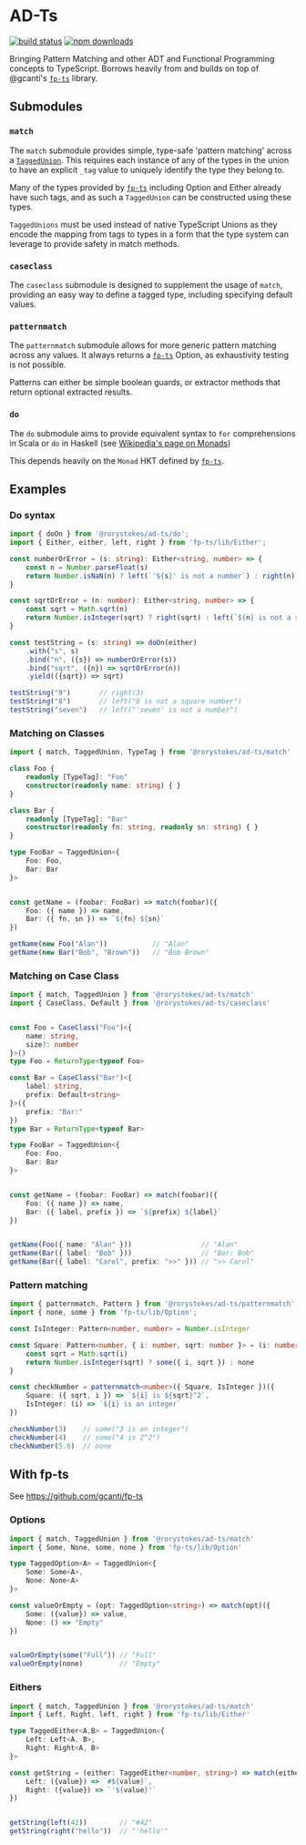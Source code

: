 # AD-Ts
[![build status](https://img.shields.io/travis/RoryStokes/ad-ts/master.svg?style=flat-square)](https://travis-ci.org/RoryStokes/ad-ts)
[![npm downloads](https://img.shields.io/npm/dw/@rorystokes/ad-ts.svg?style=flat-square)](https://www.npmjs.com/package/@rorystokes/ad-ts)

Bringing Pattern Matching and other ADT and Functional Programming concepts to TypeScript. Borrows
heavily from and builds on top of @gcanti's [`fp-ts`](https://github.com/gcanti/fp-ts) library.

## Submodules

### `match`
The `match` submodule provides simple, type-safe 'pattern matching' across a 
[`TaggedUnion`](https://en.wikipedia.org/wiki/Tagged_union). This requires each instance of any of
the types in the union to have an explicit `_tag` value to uniquely identify the type they belong
to.

Many of the types provided by [`fp-ts`](https://github.com/gcanti/fp-ts) including Option and Either
already have such tags, and as such a `TaggedUnion` can be constructed using these types.

`TaggedUnions` must be used instead of native TypeScript Unions as they encode the mapping from tags
to types in a form that the type system can leverage to provide safety in match methods.

### `caseclass`
The `caseclass` submodule is designed to supplement the usage of `match`, providing an easy way to
define a tagged type, including specifying default values.

### `patternmatch`
The `patternmatch` submodule allows for more generic pattern matching across any values. It always
returns a [`fp-ts`](https://github.com/gcanti/fp-ts) Option, as exhaustivity testing is not 
possible.

Patterns can either be simple boolean guards, or extractor methods that return optional extracted
results.

### `do`
The `do` submodule aims to provide equivalent syntax to `for` comprehensions in Scala or `do` in 
Haskell (see [Wikipedia's page on Monads](https://en.wikipedia.org/wiki/Monad_(functional_programming)#Syntax_Sugar))

This depends heavily on the `Monad` HKT defined by [`fp-ts`](https://github.com/gcanti/fp-ts).

## Examples

### Do syntax
```ts
import { doOn } from '@rorystokes/ad-ts/do';
import { Either, either, left, right } from 'fp-ts/lib/Either';

const numberOrError = (s: string): Either<string, number> => {
    const n = Number.parseFloat(s)
    return Number.isNaN(n) ? left(`'${s}' is not a number`) : right(n)
}

const sqrtOrError = (n: number): Either<string, number> => {
    const sqrt = Math.sqrt(n)
    return Number.isInteger(sqrt) ? right(sqrt) : left(`${n} is not a square number]`)
}

const testString = (s: string) => doOn(either)
    .with("s", s)
    .bind("n", ({s}) => numberOrError(s))
    .bind("sqrt", ({n}) => sqrtOrError(n))
    .yield(({sqrt}) => sqrt)

testString("9")       // right(3)
testString("8")       // left("8 is not a square number")
testString("seven")   // left("'seven' is not a number")
```

### Matching on Classes
```ts
import { match, TaggedUnion, TypeTag } from '@rorystokes/ad-ts/match'

class Foo {
    readonly [TypeTag]: "Foo"
    constructor(readonly name: string) { }
}

class Bar {
    readonly [TypeTag]: "Bar"
    constructor(readonly fn: string, readonly sn: string) { }
}

type FooBar = TaggedUnion<{
    Foo: Foo,
    Bar: Bar
}>


const getName = (foobar: FooBar) => match(foobar)({
    Foo: ({ name }) => name,
    Bar: ({ fn, sn }) => `${fn} ${sn}`
})

getName(new Foo("Alan"))           // "Alan"
getName(new Bar("Bob", "Brown"))   // "Bob Brown"
```

### Matching on Case Class
```ts
import { match, TaggedUnion } from '@rorystokes/ad-ts/match'
import { CaseClass, Default } from '@rorystokes/ad-ts/caseclass'


const Foo = CaseClass("Foo")<{
    name: string,
    size?: number
}>()
type Foo = ReturnType<typeof Foo>

const Bar = CaseClass("Bar")<{
    label: string,
    prefix: Default<string>
}>({
    prefix: "Bar:"
})
type Bar = ReturnType<typeof Bar>

type FooBar = TaggedUnion<{
    Foo: Foo,
    Bar: Bar
}>


const getName = (foobar: FooBar) => match(foobar)({
    Foo: ({ name }) => name,
    Bar: ({ label, prefix }) => `${prefix} ${label}`
})


getName(Foo({ name: "Alan" }))                 // "Alan"
getName(Bar({ label: "Bob" }))                 // "Bar: Bob"
getName(Bar({ label: "Carol", prefix: ">>" })) // ">> Carol"
```

### Pattern matching
```ts
import { patternmatch, Pattern } from '@rorystokes/ad-ts/patternmatch'
import { none, some } from 'fp-ts/lib/Option';

const IsInteger: Pattern<number, number> = Number.isInteger

const Square: Pattern<number, { i: number, sqrt: number }> = (i: number) => {
    const sqrt = Math.sqrt(i)
    return Number.isInteger(sqrt) ? some({ i, sqrt }) : none
}

const checkNumber = patternmatch<number>({ Square, IsInteger })({
    Square: ({ sqrt, i }) => `${i} is ${sqrt}^2`,
    IsInteger: (i) => `${i} is an integer`
})

checkNumber(3)    // some("3 is an integer")
checkNumber(4)    // some("4 is 2^2")
checkNumber(5.6)  // none
```

## With fp-ts
See https://github.com/gcanti/fp-ts

### Options
```ts
import { match, TaggedUnion } from '@rorystokes/ad-ts/match'
import { Some, None, some, none } from 'fp-ts/lib/Option'

type TaggedOption<A> = TaggedUnion<{
    Some: Some<A>,
    None: None<A>
}>

const valueOrEmpty = (opt: TaggedOption<string>) => match(opt)({
    Some: ({value}) => value,
    None: () => "Empty"
})


valueOrEmpty(some("Full")) // "Full"
valueOrEmpty(none)         // "Empty"
```

### Eithers

```ts
import { match, TaggedUnion } from '@rorystokes/ad-ts/match'
import { Left, Right, left, right } from 'fp-ts/lib/Either'

type TaggedEither<A,B> = TaggedUnion<{
    Left: Left<A, B>,
    Right: Right<A, B>
}>

const getString = (either: TaggedEither<number, string>) => match(either)({
    Left: ({value}) => `#${value}`,
    Right: ({value}) => `'${value}'`
})


getString(left(42))        // "#42"
getString(right("hello"))  // "'hello'"
```
